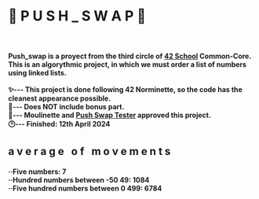 <h1>🧮 P U S H _ S W A P 🧮</h1>
<br><h4>Push_swap is a proyect from the third circle of <a href="https://www.42madrid.com/">42 School</a> Common-Core. This
   is an algorythmic project, in which we must order a list of numbers using linked lists.<br>
<br>✨--- This project is done following 42 Norminette, so the code has the cleanest appearance possible.
<br>🎈--- Does NOT include bonus part.
<br>🎯--- Moulinette and <a href="https://github.com/gemartin99/Push-Swap-Tester">Push Swap Tester</a> approved this project.
<br>🕑--- Finished: 12th April 2024
</h4>
<h2> a v e r a g e&nbsp&nbsp&nbspo f&nbsp&nbsp&nbspm o v e m e n t s</h2>
<h4>
  ··Five numbers: 7<br>
  ··Hundred numbers between -50 49: 1084<br>
  ··Five hundred numbers between 0 499: 6784<br>
</h4>
